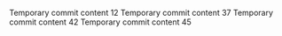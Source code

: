 Temporary commit content 12
Temporary commit content 37
Temporary commit content 42
Temporary commit content 45
